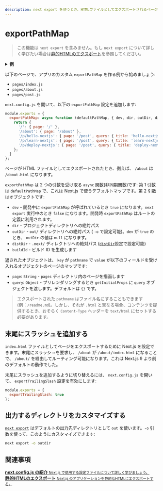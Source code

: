 ```yaml
---
description: next export を使うとき、HTMLファイルとしてエクスポートされるページのカスタマイズをします。
---
```


# exportPathMap

> この機能は `next export` を含みません。もし `next export` について詳しく学びたい場合は[静的HTMLのエクスポート](/docs/advanced-features/static-html-export.md)を参照してください。

<details>
  <summary><b>例</b></summary>
  <ul>
    <li><a href="https://github.com/zeit/next.js/tree/canary/examples/with-static-export">静的エクスポート</a></li>
  </ul>
</details>

以下のページで、アプリのカスタム `exportPathMap` を作る例から始めましょう:

- `pages/index.js`
- `pages/about.js`
- `pages/post.js`

`next.config.js` を開いて、以下の `exportPathMap` 設定を追加します:

```js
module.exports = {
  exportPathMap: async function (defaultPathMap, { dev, dir, outDir, distDir, buildId }) {
    return {
      '/': { page: '/' },
      '/about': { page: '/about' },
      '/p/hello-nextjs': { page: '/post', query: { title: 'hello-nextjs' } },
      '/p/learn-nextjs': { page: '/post', query: { title: 'learn-nextjs' } },
      '/p/deploy-nextjs': { page: '/post', query: { title: 'deploy-nextjs' } }
    };
  }
};
```

ページが HTML ファイルとしてエクスポートされたとき、例えば、 `/about` は `/about.html` になります。

`exportPathMap` は 2 つの引数を受け取る `async` 関数(非同期関数)です: 第 1 引数は `defaultPathMap` で、これは Next.js で使うデフォルトマップです。第 2 引数はオブジェクトです:

- `dev` - 開発中に `exportPathMap` が呼ばれているとき `true` になります。`next export` 実行中のとき `false` になります。開発時 `exportPathMap` はルートの定義に利用されます。
- `dir` - プロジェクトディレクトリへの絶対パス
- `outDir` - `out/` ディレクトリへの絶対パス ( `-o` で設定可能)。`dev` が `true` のとき、 `outDir` の値は `null` になります。
- `distDir` - `.next/` ディレクトリへの絶対パス ([`distDir`](/docs/api-reference/next.config.js/setting-a-custom-build-directory.md)設定で設定可能)
- `buildId` - ビルド ID を生成します

返されたオブジェクトは、 `key` が `pathname` で `value` が以下のフィールドを受け入れるオブジェクトのページのマップです:

- `page`: `String` - `pages` ディレクトリ内のページを描画します
- `query`: `Object` - プリレンダリングするとき `getInitialProps` に `query` オブジェクトを渡します。デフォルトは `{}` です。

> エクスポートされた `pathname` はファイル名にすることもできます (例：`/readme.md`)。しかし、それが `.html` と異なる場合、コンテンツを提供するとき、おそらく `Content-Type` ヘッダーを `text/html` にセットする必要があります。

## 末尾にスラッシュを追加する

`index.html` ファイルとしてページをエクスポートするために Next.js を設定できます。末尾にスラッシュを要求し、 `/about` が `/about/index.html` になることで、 `/about/` を経由してルーティング可能になります。これは Next.js 9 より前のデフォルトの動作でした。

末尾にスラッシュを追加するように切り替えるには、 `next.config.js` を開いて、 `exportTrailingSlash` 設定を有効にします:

```js
module.exports = {
  exportTrailingSlash: true
};
```

## 出力するディレクトリをカスタマイズする

[`next export`](/docs/advanced-features/static-html-export.md#how-to-use-it) はデフォルトの出力先ディレクトリとして `out` を使います。`-o` 引数を使って、このようにカスタマイズできます:

```bash
next export -o outdir
```

## 関連事項

<div class="card">
  <a href="/docs/api-reference/next.config.js/introduction.md">
    <b>next.config.js の紹介</b>
    <small>Next.js で使用する設定ファイルについて詳しく学びましょう。</small>
  </a>
</div>

<div class="card">
  <a href="/docs/advanced-features/static-html-export.md">
    <b>静的HTMLのエクスポート</b>
    <small>Next.js のアプリケーションを静的なHTMLにエクスポートする。</small>
  </a>
</div>
